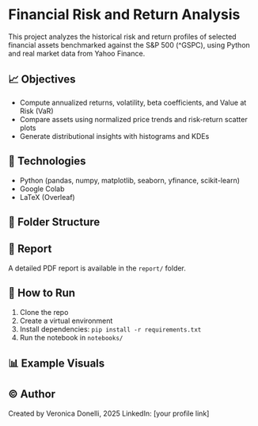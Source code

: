 # Financial Risk and Return Analysis

This project analyzes the historical risk and return profiles of selected financial assets benchmarked against the S&P 500 (^GSPC), using Python and real market data from Yahoo Finance.

## 📈 Objectives
- Compute annualized returns, volatility, beta coefficients, and Value at Risk (VaR)
- Compare assets using normalized price trends and risk-return scatter plots
- Generate distributional insights with histograms and KDEs

## 🧠 Technologies
- Python (pandas, numpy, matplotlib, seaborn, yfinance, scikit-learn)
- Google Colab
- LaTeX (Overleaf)

## 📂 Folder Structure

## 📝 Report
A detailed PDF report is available in the `report/` folder.

## 🧪 How to Run
1. Clone the repo
2. Create a virtual environment
3. Install dependencies: `pip install -r requirements.txt`
4. Run the notebook in `notebooks/`

## 📊 Example Visuals



## © Author
Created by Veronica Donelli, 2025 
LinkedIn: [your profile link]  
